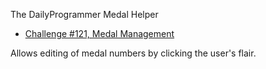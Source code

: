 The DailyProgrammer Medal Helper

* [Challenge #121, Medal Management](http://redd.it/1dk7c7)

Allows editing of medal numbers by clicking the user's flair.

